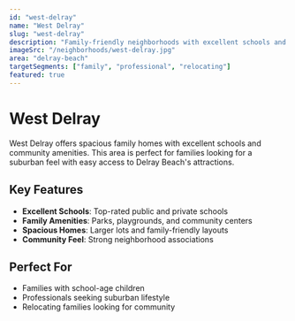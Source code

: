 ```yaml
---
id: "west-delray"
name: "West Delray"
slug: "west-delray"
description: "Family-friendly neighborhoods with excellent schools and parks."
imageSrc: "/neighborhoods/west-delray.jpg"
area: "delray-beach"
targetSegments: ["family", "professional", "relocating"]
featured: true
---
```


# West Delray

West Delray offers spacious family homes with excellent schools and community amenities. This area is perfect for families looking for a suburban feel with easy access to Delray Beach's attractions.

## Key Features

- **Excellent Schools**: Top-rated public and private schools
- **Family Amenities**: Parks, playgrounds, and community centers
- **Spacious Homes**: Larger lots and family-friendly layouts
- **Community Feel**: Strong neighborhood associations

## Perfect For

- Families with school-age children
- Professionals seeking suburban lifestyle
- Relocating families looking for community
